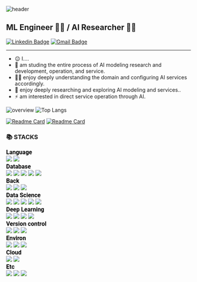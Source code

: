 ![header](https://capsule-render.vercel.app/api?type=waving&text=JungKwonHwan&animation=scaleIn&height=175&fontColor=FFFFFF&fontAlign=65&fontAlignY=35)
## ML Engineer 🦾🤖 / AI Researcher 📠🧠

[![Linkedin Badge](https://img.shields.io/badge/-LinkedIn-blue?style=flat-square&logo=Linkedin&logoColor=white&link=https://www.linkedin.com/in/%EA%B6%8C%ED%99%98-%EC%A0%95-ba37b122b/)](https://www.linkedin.com/in/%EA%B6%8C%ED%99%98-%EC%A0%95-ba37b122b/)
[![Gmail Badge](https://img.shields.io/badge/Gmail-d14836?style=flat-square&logo=Gmail&logoColor=white&link=mailto:ppijbb@gmail.com)](mailto:ppijbb@gmail.com)

--- 
- 😉 I....
- 🧪 am studing the entire process of AI modeling research and development, operation, and service.
- 👷‍♂️ enjoy deeply understanding the domain and configuring AI services accordingly.
- 🤔 enjoy deeply researching and exploring AI modeling and services..
- ⚡ am interested in direct service operation through AI.

<!-- ![Anurag's GitHub stats](https://github-readme-stats.vercel.app/api?username=ppijbb&show_icons=true&theme=buefy) -->


![overview](https://github-readme-stats.vercel.app/api?username=ppijbb&show_icons=true)
![Top Langs](https://github-readme-stats.vercel.app/api/top-langs/?username=ppijbb&layout=donut)
<!-- 
  ![languages](https://raw.githubusercontent.com/ppijbb/github-stats/master/generated/languages.svg) 
  ![overview](https://raw.githubusercontent.com/ppijbb/github-stats/master/generated/overview.svg)
-->

[![Readme Card](https://github-readme-stats.vercel.app/api/pin/?username=ppijbb&repo=dtw_chroma)](https://github.com/anuraghazra/github-readme-stats)
[![Readme Card](https://github-readme-stats.vercel.app/api/pin/?username=ppijbb&repo=lightning_colossal_llm_trainnig)](https://github.com/anuraghazra/github-readme-stats)



### 📚 STACKS

<div style="font-family:'Roboto'; font-size: 16px; font-weight: 400; color: black; font-weight: bold;">
  Language <br>
    <img src="https://img.shields.io/badge/python-3776AB?style=for-the-badge&logo=python&logoColor=white"> 
    <img src="https://img.shields.io/badge/R-276DC3?style=for-the-badge&logo=r&logoColor=black"> 
  <br>
  Database<br>
    <img src="https://img.shields.io/badge/dynamodb-4053D6?style=for-the-badge&logo=0175C2&logoColor=white"> 
    <img src="https://img.shields.io/badge/mysql-4479A1?style=for-the-badge&logo=mysql&logoColor=white"> 
    <img src="https://img.shields.io/badge/postgresql-003545?style=for-the-badge&logo=postgresql&logoColor=white"> 
    <img src="https://img.shields.io/badge/mongoDB-47A248?style=for-the-badge&logo=MongoDB&logoColor=white">
    <img src="https://img.shields.io/badge/firebase-FFCA28?style=for-the-badge&logo=firebase&logoColor=white">
  <br>
<!--   Front<br>
    <img src="https://img.shields.io/badge/react-61DAFB?style=for-the-badge&logo=react&logoColor=black"> 
  <br> -->
  Back<br>
    <img src="https://img.shields.io/badge/fastapi-009688?style=for-the-badge&logo=fastapi&logoColor=white"> 
    <img src="https://img.shields.io/badge/flask-000000?style=for-the-badge&logo=flask&logoColor=white">
    <img src="https://img.shields.io/badge/django-092E20?style=for-the-badge&logo=django&logoColor=white">  
  <br>
  Data Science<br>
    <img src="https://img.shields.io/badge/scikitlearn-F7931E?style=for-the-badge&logo=scikitlearn&logoColor=black"> 
    <img src="https://img.shields.io/badge/scipy-8CAAE6?style=for-the-badge&logo=scipy&logoColor=black">
    <img src="https://img.shields.io/badge/numpy-013243?style=for-the-badge&logo=numpy&logoColor=black">
    <img src="https://img.shields.io/badge/pandas-150458?style=for-the-badge&logo=pandas&logoColor=black"> 
    <img src="https://img.shields.io/badge/plotly-3F4F75?style=for-the-badge&logo=plotly&logoColor=black"> 
  <br>
  Deep Learning<br>
      <img src="https://img.shields.io/badge/pytorch-EE4C2C?style=for-the-badge&logo=pytorch&logoColor=black"> 
    <img src="https://img.shields.io/badge/tensorflow-FF6F00?style=for-the-badge&logo=tensorflow&logoColor=black"> 
    <img src="https://img.shields.io/badge/keras-D00000?style=for-the-badge&logo=keras&logoColor=black"> 
    <img src="https://img.shields.io/badge/opencv-5C3EE8?style=for-the-badge&logo=opencv&logoColor=black"> 
  <br>
  Version control <br>
    <img src="https://img.shields.io/badge/github-181717?style=for-the-badge&logo=github&logoColor=white">
    <img src="https://img.shields.io/badge/git-F05032?style=for-the-badge&logo=git&logoColor=white">
    <img src="https://img.shields.io/badge/huggingface-FF9A00?style=for-the-badge&logo=huggingface&logoColor=white">
  <br>
  Environ<br>
    <img src="https://img.shields.io/badge/linux-FCC624?style=for-the-badge&logo=linux&logoColor=black"> 
    <img src="https://img.shields.io/badge/amazonec2-FF9900?style=for-the-badge&logo=amazonec2&logoColor=black"> 
    <img src="https://img.shields.io/badge/docker-2496ED?style=for-the-badge&logo=docker&logoColor=black"> 
  <br>
  Cloud<br>
    <img src="https://img.shields.io/badge/amazonaws-232F3E?style=for-the-badge&logo=amazonaws&logoColor=white"> 
    <img src="https://img.shields.io/badge/googlecloud-4285F4?style=for-the-badge&logo=googlecloud&logoColor=white"> 
  <br>
  Etc<br>
    <img src="https://img.shields.io/badge/googlecolab-F9AB00?style=for-the-badge&logo=googlecolab&logoColor=black"> 
    <img src="https://img.shields.io/badge/openai-412991?style=for-the-badge&logo=openai&logoColor=black"> 
    <img src="https://img.shields.io/badge/webrtc-333333?style=for-the-badge&logo=webrtc&logoColor=white">
  <br>
</div>
